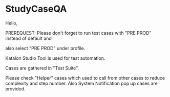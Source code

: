 # StudyCaseQA

Hello, 

PREREQUEST: Please don't forget to run test cases with "PRE PROD" instead of default and

also select "PRE PROD" under profile.

Katalon Studio Tool is used for test automation.

Cases are gathered in "Test Suite".

Please check "Helper" cases which used to call from other cases to reduce complexity and step number.
Also System Notification pop up cases are provided.

